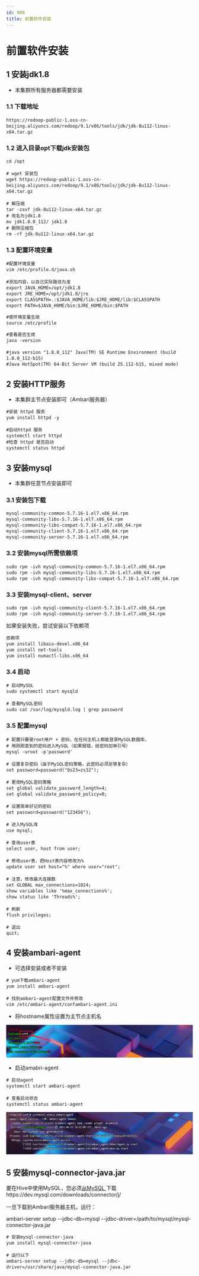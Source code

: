 ```yaml
---
id: 008
title: 前置软件安装
---
```

# 前置软件安装

## 1 安装jdk1.8 

+ 本集群所有服务器都需要安装

### 1.1 下载地址

```shell
https://redoop-public-1.oss-cn-beijing.aliyuncs.com/redoop/9.1/x86/tools/jdk/jdk-8u112-linux-x64.tar.gz
```

### 1.2 进入目录opt下载jdk安装包

```shell
cd /opt

# wget 安装包
wget https://redoop-public-1.oss-cn-beijing.aliyuncs.com/redoop/9.1/x86/tools/jdk/jdk-8u112-linux-x64.tar.gz

# 解压缩
tar -zxvf jdk-8u112-linux-x64.tar.gz
# 改名为jdk1.8
mv jdk1.8.0_112/ jdk1.8
# 删除压缩包
rm -rf jdk-8u112-linux-x64.tar.gz 
```

### 1.3 配置环境变量

```shell
#配置环境变量 
vim /etc/profile.d/java.sh 

#添加内容，以自己实际路径为准 
export JAVA_HOME=/opt/jdk1.8 
export JRE_HOME=/opt/jdk1.8/jre
export CLASSPATH=.:$JAVA_HOME/lib:$JRE_HOME/lib:$CLASSPATH 
export PATH=$JAVA_HOME/bin:$JRE_HOME/bin:$PATH 

```

```shell
#使环境变量生效 
source /etc/profile 
```

```shell
#查看是否生效 
java -version

#java version "1.8.0_112" Java(TM) SE Runtime Environment (build 1.8.0_112-b15)
#Java HotSpot(TM) 64-Bit Server VM (build 25.112-b15, mixed mode)
```



## 2 安装HTTP服务 

+ 本集群主节点安装即可（Ambari服务器）

```shell
#安装 httpd 服务
yum install httpd -y

#启动httpd 服务
systemctl start httpd
#检查 httpd 是否启动
systemctl status httpd 
```

## 3 安装mysql

+ 本集群任意节点安装即可

### 3.1 安装包下载

```shell
mysql-community-common-5.7.16-1.el7.x86_64.rpm 
mysql-community-libs-5.7.16-1.el7.x86_64.rpm 
mysql-community-libs-compat-5.7.16-1.el7.x86_64.rpm 
mysql-community-client-5.7.16-1.el7.x86_64.rpm
mysql-community-server-5.7.16-1.el7.x86_64.rpm
```

### 3.2 安装mysql所需依赖项

```shell
sudo rpm -ivh mysql-community-common-5.7.16-1.el7.x86_64.rpm 
sudo rpm -ivh mysql-community-libs-5.7.16-1.el7.x86_64.rpm 
sudo rpm -ivh mysql-community-libs-compat-5.7.16-1.el7.x86_64.rpm 
```

### 3.3 安装mysql-client、server

```shell
sudo rpm -ivh mysql-community-client-5.7.16-1.el7.x86_64.rpm
sudo rpm -ivh mysql-community-server-5.7.16-1.el7.x86_64.rpm
```

如果安装失败，尝试安装以下依赖项

```shell
依赖项
yum install libaio-devel.x86_64
yum install net-tools
yum install numactl-libs.x86_64
```
### 3.4 启动

```shell
# 启动MySQL
sudo systemctl start mysqld

# 查看MySQL密码
sudo cat /var/log/mysqld.log | grep password
```
### 3.5 配置mysql

```shell
# 配置只要是root用户 + 密码，在任何主机上都能登录MySQL数据库。
# 用刚刚查到的密码进入MySQL（如果报错，给密码加单引号）
mysql -uroot -p'password'

# 设置复杂密码（由于MySQL密码策略，此密码必须足够复杂）
set password=password("Qs23=zs32");

# 更改MySQL密码策略
set global validate_password_length=4; 
set global validate_password_policy=0; 

# 设置简单好记的密码
set password=password("123456");

# 进入MySQL库
use mysql;

# 查询user表
select user, host from user;

# 修改user表，把Host表内容修改为%
update user set host="%" where user="root";

# 注意，修改最大连接数
set GLOBAL max_connections=1024; 
show variables like '%max_connections%';
show status like 'Threads%';

# 刷新
flush privileges;

# 退出
quit;
```



## 4 安装ambari-agent

+ 可选择安装或者不安装

```shell
# yum下载ambari-agent
yum install ambari-agent

# 找到ambari-agent配置文件并修改
vim /etc/ambari-agent/confambari-agent.ini
```

+ 将hostname属性设置为主节点主机名

![image-20220623112559604](img/image-20220623112559604.png)

+ 启动amabri-agent

```shell
# 启动agent
systemctl start ambari-agent

# 查看启动状态
systemctl status ambari-agent
```

![image-20220623112930476](img/image-20220623112930476.png)





## 5 安装mysql-connector-java.jar

要在Hive中使用MySQL，您必须[从MySQL ](https://dev.mysql.com/downloads/connector/j/)下载https://dev.mysql.com/downloads/connector/j/

 一旦下载到Ambari服务器主机，运行：

ambari-server setup --jdbc-db=mysql --jdbc-driver=/path/to/mysql/mysql-connector-java.jar

```shell
# 安装mysql-connector-java
yum install mysql-connector-java

# 运行以下
ambari-server setup --jdbc-db=mysql --jdbc-driver=/usr/share/java/mysql-connector-java.jar

```

